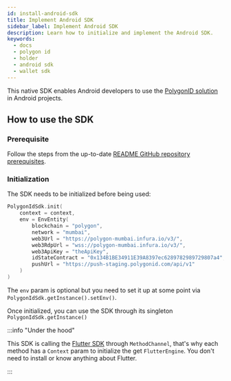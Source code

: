 ```yaml
---
id: install-android-sdk
title: Implement Android SDK
sidebar_label: Implement Android SDK
description: Learn how to initialize and implement the Android SDK.
keywords: 
  - docs
  - polygon id
  - holder
  - android sdk
  - wallet sdk
---
```


This native SDK enables Android developers to use the [PolygonID solution](https://polygon.technology/polygon-id) in Android projects.

## How to use the SDK
### Prerequisite
Follow the steps from the up-to-date [README GitHub repository prerequisites](https://github.com/0xPolygonID/polygonid-android-sdk#prerequisite).


### Initialization
The SDK needs to be initialized before being used:

```kotlin
PolygonIdSdk.init(
    context = context,
    env = EnvEntity(
        blockchain = "polygon",
        network = "mumbai",
        web3Url = "https://polygon-mumbai.infura.io/v3/",
        web3RdpUrl = "wss://polygon-mumbai.infura.io/v3/",
        web3ApiKey = "theApiKey",
        idStateContract = "0x134B1BE34911E39A8397ec6289782989729807a4",
        pushUrl = "https://push-staging.polygonid.com/api/v1"
    )
)
```

The `env` param is optional but you need to set it up at some point via `PolygonIdSdk.getInstance().setEnv()`.

Once initialized, you can use the SDK through its singleton `PolygonIdSdk.getInstance()`

:::info "Under the hood"

This SDK is calling the [Flutter SDK](https://github.com/0xPolygonID/polygonid-flutter-sdk) through `MethodChannel`, that's why each method has a `Context` param to initialize the get `FlutterEngine`.
You don't need to install or know anything about Flutter.

:::